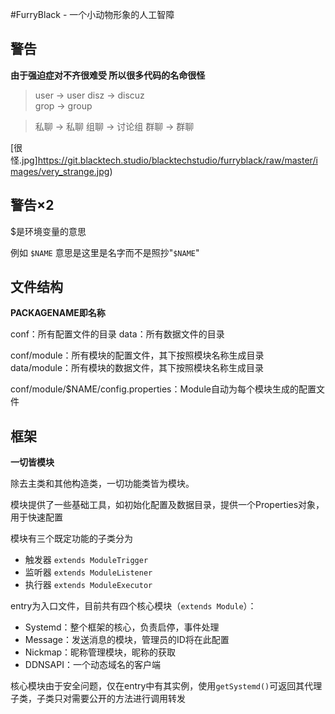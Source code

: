 #FurryBlack - 一个小动物形象的人工智障

## 警告

**由于强迫症对不齐很难受 所以很多代码的名命很怪**

> user → user
> disz → discuz  
> grop → group  

> 私聊 → 私聊
> 组聊 → 讨论组
> 群聊 → 群聊

[很怪.jpg]https://git.blacktech.studio/blacktechstudio/furryblack/raw/master/images/very_strange.jpg)

## 警告×2

$是环境变量的意思

例如 `$NAME` 意思是这里是名字而不是照抄"`$NAME`"

## 文件结构

**PACKAGENAME即名称**

conf：所有配置文件的目录
data：所有数据文件的目录

conf/module：所有模块的配置文件，其下按照模块名称生成目录
data/module：所有模块的数据文件，其下按照模块名称生成目录

conf/module/$NAME/config.properties：Module自动为每个模块生成的配置文件

## 框架

**一切皆模块**

除去主类和其他构造类，一切功能类皆为模块。

模块提供了一些基础工具，如初始化配置及数据目录，提供一个Properties对象，用于快速配置

模块有三个既定功能的子类分为

- 触发器 `extends ModuleTrigger`
- 监听器 `extends ModuleListener`
- 执行器 `extends ModuleExecutor`

entry为入口文件，目前共有四个核心模块（`extends Module`）：

- Systemd：整个框架的核心，负责启停，事件处理
- Message：发送消息的模块，管理员的ID将在此配置
- Nickmap：昵称管理模块，昵称的获取
- DDNSAPI：一个动态域名的客户端

核心模块由于安全问题，仅在entry中有其实例，使用`getSystemd()`可返回其代理子类，子类只对需要公开的方法进行调用转发